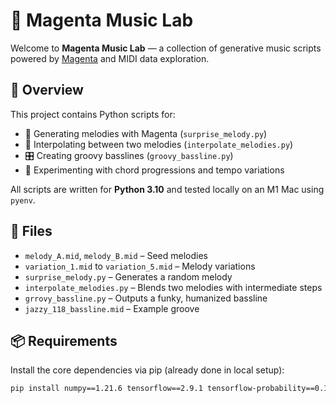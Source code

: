 # 🎼 Magenta Music Lab

Welcome to **Magenta Music Lab** — a collection of generative music scripts powered by [Magenta](https://magenta.tensorflow.org/) and MIDI data exploration.

## 🚀 Overview

This project contains Python scripts for:

- 🎹 Generating melodies with Magenta (`surprise_melody.py`)
- 🔄 Interpolating between two melodies (`interpolate_melodies.py`)
- 🎛 Creating groovy basslines (`groovy_bassline.py`)
- 🧪 Experimenting with chord progressions and tempo variations

All scripts are written for **Python 3.10** and tested locally on an M1 Mac using `pyenv`.

## 📁 Files

- `melody_A.mid`, `melody_B.mid` – Seed melodies  
- `variation_1.mid` to `variation_5.mid` – Melody variations  
- `surprise_melody.py` – Generates a random melody  
- `interpolate_melodies.py` – Blends two melodies with intermediate steps  
- `grrovy_bassline.py` – Outputs a funky, humanized bassline  
- `jazzy_118_bassline.mid` – Example groove

## 📦 Requirements

Install the core dependencies via pip (already done in local setup):

```bash
pip install numpy==1.21.6 tensorflow==2.9.1 tensorflow-probability==0.17.0 magenta